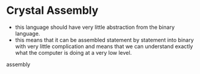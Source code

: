 # Crystal Assembly
- this language should have very little abstraction from the binary language.
- this means that it can be assembled statement by statement into binary with very little complication and means that we can understand exactly what the computer is doing at a very low level.

assembly